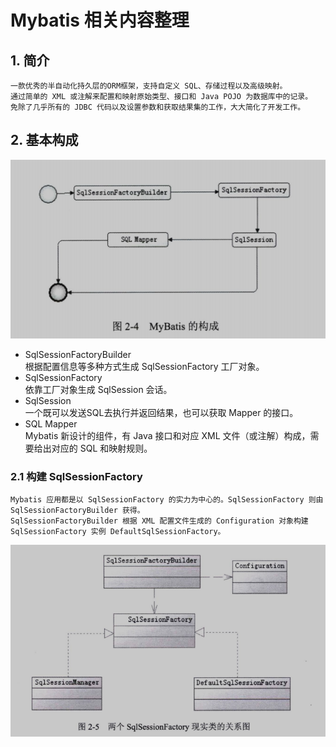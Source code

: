 # Mybatis 相关内容整理
## 1. 简介
    一款优秀的半自动化持久层的ORM框架，支持自定义 SQL、存储过程以及高级映射。
    通过简单的 XML 或注解来配置和映射原始类型、接口和 Java POJO 为数据库中的记录。
    免除了几乎所有的 JDBC 代码以及设置参数和获取结果集的工作，大大简化了开发工作。

## 2. 基本构成
![mybatis的构成](resource/mybatis的构成.png)
* SqlSessionFactoryBuilder
   </br>根据配置信息等多种方式生成 SqlSessionFactory 工厂对象。
* SqlSessionFactory
   </br>依靠工厂对象生成 SqlSession 会话。
* SqlSession
   </br>一个既可以发送SQL去执行并返回结果，也可以获取 Mapper 的接口。
* SQL Mapper
   </br>Mybatis 新设计的组件，有 Java 接口和对应 XML 文件（或注解）构成，需要给出对应的 SQL 和映射规则。

### 2.1 构建 SqlSessionFactory
    Mybatis 应用都是以 SqlSessionFactory 的实力为中心的。SqlSessionFactory 则由 SqlSessionFactoryBuilder 获得。
    SqlSessionFactoryBuilder 根据 XML 配置文件生成的 Configuration 对象构建 SqlSessionFactory 实例 DefaultSqlSessionFactory。

![两个SqlSessionFactory实现类的关系图](resource/两个SqlSessionFactory实现类的关系图.png)